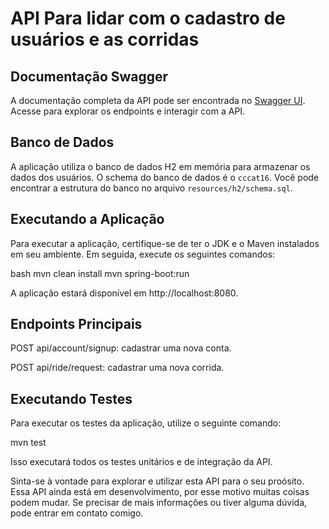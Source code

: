 # API Para lidar com o cadastro de usuários e as corridas

## Documentação Swagger

A documentação completa da API pode ser encontrada no [Swagger UI](http://localhost:8080/swagger-ui.html). Acesse para explorar os endpoints e interagir com a API.

## Banco de Dados

A aplicação utiliza o banco de dados H2 em memória para armazenar os dados dos usuários. O schema do banco de dados é o `cccat16`. Você pode encontrar a estrutura do banco no arquivo `resources/h2/schema.sql`.

## Executando a Aplicação

Para executar a aplicação, certifique-se de ter o JDK e o Maven instalados em seu ambiente. Em seguida, execute os seguintes comandos:

bash
mvn clean install
mvn spring-boot:run

A aplicação estará disponível em http://localhost:8080.

## Endpoints Principais
POST api/account/signup: cadastrar uma nova conta.

POST api/ride/request: cadastrar uma nova corrida.


## Executando Testes
Para executar os testes da aplicação, utilize o seguinte comando:

mvn test

Isso executará todos os testes unitários e de integração da API.

Sinta-se à vontade para explorar e utilizar esta API para o seu proósito. Essa API ainda está em desenvolvimento, por esse motivo muitas coisas podem mudar. Se precisar de mais informações ou tiver alguma dúvida, pode entrar em contato comigo.
